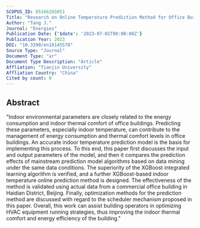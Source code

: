 ```yaml
---
SCOPUS_ID: 85166265051
Title: "Research on Online Temperature Prediction Method for Office Building Interiors Based on Data Mining"
Author: "Tang J."
Journal: "Energies"
Publication Date: {'$date': '2023-07-01T00:00:00Z'}
Publication Year: 2023
DOI: "10.3390/en16145570"
Source Type: "Journal"
Document Type: "ar"
Document Type Description: "Article"
Affliation: "Tianjin University"
Affliation Country: "China"
Cited by count: 0
---
```


## Abstract
"Indoor environmental parameters are closely related to the energy consumption and indoor thermal comfort of office buildings. Predicting these parameters, especially indoor temperature, can contribute to the management of energy consumption and thermal comfort levels in office buildings. An accurate indoor temperature prediction model is the basis for implementing this process. To this end, this paper first discusses the input and output parameters of the model, and then it compares the prediction effects of mainstream prediction model algorithms based on data mining under the same data conditions. The superiority of the XGBoost integrated learning algorithm is verified, and a further XGBoost-based indoor temperature online prediction method is designed. The effectiveness of the method is validated using actual data from a commercial office building in Haidian District, Beijing. Finally, optimization methods for the prediction method are discussed with regard to the scheduler mechanism proposed in this paper. Overall, this work can assist building operators in optimizing HVAC equipment running strategies, thus improving the indoor thermal comfort and energy efficiency of the building."
